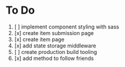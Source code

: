 # To Do

1. [ ] implement component styling with sass
2. [x] create item submission page
3. [x] create item page
4. [x] add state storage middleware
5. [ ] create production build tooling
6. [x] add method to follow friends